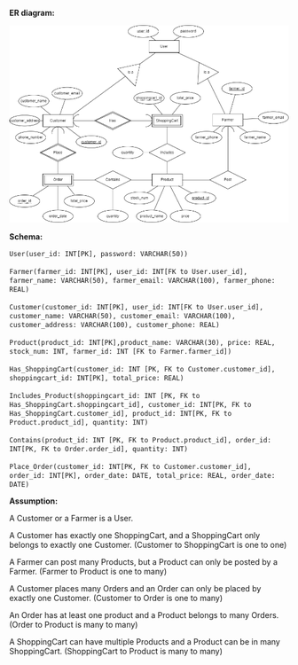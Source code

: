 **ER diagram:**

![not_found-Page-1.drawio](./not_found-Page-1.drawio.png)

**Schema:**

```
User(user_id: INT[PK], password: VARCHAR(50))

Farmer(farmer_id: INT[PK], user_id: INT[FK to User.user_id], farmer_name: VARCHAR(50), farmer_email: VARCHAR(100), farmer_phone: REAL)

Customer(customer_id: INT[PK], user_id: INT[FK to User.user_id], customer_name: VARCHAR(50), customer_email: VARCHAR(100), customer_address: VARCHAR(100), customer_phone: REAL)

Product(product_id: INT[PK],product_name: VARCHAR(30), price: REAL, stock_num: INT, farmer_id: INT [FK to Farmer.farmer_id])

Has_ShoppingCart(customer_id: INT [PK, FK to Customer.customer_id], shoppingcart_id: INT[PK], total_price: REAL)

Includes_Product(shoppingcart_id: INT [PK, FK to Has_ShoppingCart.shoppingcart_id], customer_id: INT[PK, FK to Has_ShoppingCart.customer_id], product_id: INT[PK, FK to Product.product_id], quantity: INT)

Contains(product_id: INT [PK, FK to Product.product_id], order_id: INT[PK, FK to Order.order_id], quantity: INT)

Place_Order(customer_id: INT[PK, FK to Customer.customer_id], order_id: INT[PK], order_date: DATE, total_price: REAL, order_date: DATE)
```

**Assumption:**

A Customer or a Farmer is a User.

A Customer has exactly one ShoppingCart, and a ShoppingCart only belongs to exactly one Customer. (Customer to ShoppingCart is one to one)

A Farmer can post many Products, but a Product can only be posted by a Farmer. (Farmer to Product is one to many)

A Customer places many Orders and an Order can only be placed by exactly one Customer. (Customer to Order is one to many)

An Order has at least one product and a Product belongs to many Orders. (Order to Product is many to many)

A ShoppingCart can have multiple Products and a Product can be in many ShoppingCart. (ShoppingCart to Product is many to many)
